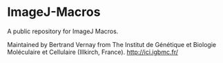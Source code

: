 # ImageJ-Macros


A public repository for ImageJ Macros.

Maintained by Bertrand Vernay from The Institut de Génétique et Biologie Moléculaire et Cellulaire (Illkirch, France).
http://ici.igbmc.fr/
